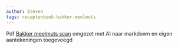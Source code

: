 ```yaml
---
author: Steven
tags: receptenboek-bakker-meelmuts
---
```

Pdf [Bakker meelmuts scan](Bakker-meelmuts-scan.pdf) omgezet met AI naar markdown en eigen aantekeningen toegevoegd